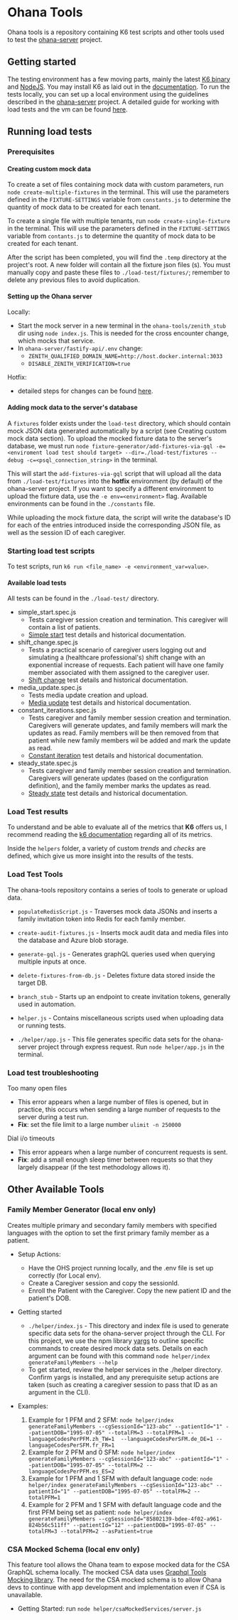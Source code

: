# Ohana Tools
Ohana tools is a repository containing K6 test scripts and other tools used to test the [ohana-server](https://github.com/Hillrom-Enterprise/ohana-server) project.

## Getting started
The testing environment has a few moving parts, mainly the latest [K6 binary](https://github.com/grafana/k6/releases) and [NodeJS](https://nodejs.org/en/).
You may install K6 as laid out in the [documentation](https://k6.io/docs/getting-started/installation/).
To run the tests locally, you can set up a local environment using the guidelines described in the [ohana-server](https://github.com/Hillrom-Enterprise/ohana-server) project.
A detailed guide for working with load tests and the vm can be found [here](https://hill-rom.atlassian.net/wiki/spaces/OHANA/pages/4021747882/Ohana+--+Load+testing+using+a+custom+action+runner+located+in+a+VM).

## Running load tests

### Prerequisites

#### Creating custom mock data
To create a set of files containing mock data with custom parameters, run `node create-multiple-fixtures` in the terminal. This will use the parameters defined in the `FIXTURE-SETTINGS` variable from `constants.js` to determine the quantity of mock data to be created for each tenant.

To create a single file with multiple tenants, run `node create-single-fixture` in the terminal. This will use the parameters defined in the `FIXTURE-SETTINGS` variable from `contants.js` to determine the quantity of mock data to be created for each tenant.

After the script has been completed, you will find the `.temp` directory at the project's root. A new folder will contain all the fixture json files (s). You must manually copy and paste these files to `./load-test/fixtures/`; remember to delete any previous files to avoid duplication.

#### Setting up the Ohana server
Locally:
* Start the mock server in a new terminal in the `ohana-tools/zenith_stub` dir using `node index.js`. This is needed for the cross encounter change, which mocks that service.
* In `ohana-server/fastify-api/.env` change:
  * `ZENITH_QUALIFIED_DOMAIN_NAME=http://host.docker.internal:3033`
  * `DISABLE_ZENITH_VERIFICATION=true`

Hotfix:
* detailed steps for changes can be found [here](https://hill-rom.atlassian.net/wiki/spaces/OHANA/pages/4021747882/Ohana+--+Load+testing+using+a+custom+action+runner+located+in+a+VM#Hotfix-setup).

#### Adding mock data to the server's database
A `fixtures` folder exists under the `load-test` directory, which should contain mock JSON data generated automatically by a script (see Creating custom mock data section). To upload the mocked fixture data to the server's database, we must run `node fixture-generator/add-fixtures-via-gql -e=<enviroment load test should target> --dir=./load-test/fixtures --debug -c=<psql_connection_string>` in the terminal.

This will start the `add-fixtures-via-gql` script that will upload all the data from `./load-test/fixtures` into the **hotfix** environment (by default) of the ohana-server project. If you want to specify a different environment to upload the fixture data, use the `-e env=<environment>` flag. Available environments can be found in the `./constants` file.

While uploading the mock fixture data, the script will write the database's ID for each of the entries introduced inside the corresponding JSON file, as well as the session ID of each caregiver.

### Starting load test scripts
To test scripts, run `k6 run <file_name> -e <environment_var=value>`.
#### Available load tests
All tests can be found in the `./load-test/` directory.
* simple_start.spec.js
  * Tests caregiver session creation and termination. This caregiver will contain a list of patients.
  * [Simple start](https://hill-rom.atlassian.net/wiki/spaces/OHANA/pages/3069739081/Simple+Session) test details and historical documentation.
* shift_change.spec.js
  * Tests a practical scenario of caregiver users logging out and simulating a (healthcare professional's) shift change with an exponential increase of requests. Each patient will have one family member associated with them assigned to the caregiver user.
  * [Shift change](https://hill-rom.atlassian.net/wiki/spaces/OHANA/pages/3335225479/Shift+Change) test details and historical documentation.
* media_update.spec.js
  * Tests media update creation and upload.
  * [Media update](https://hill-rom.atlassian.net/wiki/spaces/OHANA/pages/3825401975/Media+Updates) test details and historical documentation.
* constant_iterations.spec.js
  * Tests caregiver and family member session creation and termination. Caregivers will generate updates, and family members will mark the updates as read. Family members will be then removed from that patient while new family members wil be added and mark the update as read.
  * [Constant iteration](https://hill-rom.atlassian.net/wiki/spaces/OHANA/pages/4244701221/OHS-618+--+Constant+Iterations) test details and historical documentation.
* steady_state.spec.js
  * Tests caregiver and family member session creation and termination. Caregivers will generate updates (based on the configuration definition), and the family member marks the updates as read.
  * [Steady state](https://hill-rom.atlassian.net/wiki/spaces/OHANA/pages/3335782485/Steady+State) test details and historical documentation.

### Load Test results
To understand and be able to evaluate all of the metrics that **K6** offers us, I recommend reading the [k6 documentation](https://k6.io/docs/using-k6/metrics/) regarding all of its metrics.

Inside the `helpers` folder, a variety of custom _trends_ and _checks_ are defined, which give us more insight into the results of the tests.

### Load Test Tools
The ohana-tools repository contains a series of tools to generate or upload data.
- `populateRedisScript.js` - Traverses mock data JSONs and inserts a family invitation token into Redis for each family member.

- `create-audit-fixtures.js` - Inserts mock audit data and media files into the database and Azure blob storage.

- `generate-gql.js` - Generates graphQL queries used when querying multiple inputs at once.

- `delete-fixtures-from-db.js` - Deletes fixture data stored inside the target DB.

- `branch_stub` - Starts up an endpoint to create invitation tokens, generally used in automation.

- `helper.js` - Contains miscellaneous scripts used when uploading data or running tests.

- `./helper/app.js` -  This file generates specific data sets for the ohana-server project through express request. Run `node helper/app.js` in the terminal.

### Load test troubleshooting
Too many open files
* This error appears when a large number of files is opened, but in practice, this occurs when sending a large number of requests to the server during a test run.
* **Fix**: set the file limit to a large number `ulimit -n 250000`

Dial i/o timeouts
* This error appears when a large number of concurrent requests is sent.
* **Fix**: add a small enough sleep timer between requests so that they largely disappear (if the test methodology allows it).

## Other Available Tools

### Family Member Generator (local env only)
Creates multiple primary and secondary family members with specified languages with the option to set the first primary family member as a patient.
- Setup Actions:
  - Have the OHS project running locally, and the .env file is set up correctly (for Local env).
  - Create a Caregiver session and copy the sessionId.
  - Enroll the Patient with the Caregiver. Copy the new patient ID and the patient's DOB.

- Getting started
  - `./helper/index.js` -  This directory and index file is used to generate specific data sets for the ohana-server project through the CLI. For this project, we use the npm library [yargs](https://www.npmjs.com/package/yargs) to outline specific commands to create desired mock data sets. Details on each argument can be found with this command `node helper/index generateFamilyMembers --help`
  - To get started, review the helper services in the ./helper directory. Confirm yargs is installed, and any prerequisite setup actions are taken (such as creating a caregiver session to pass that ID as an argument in the CLI).
- Examples:
  1. Example for 1 PFM and 2 SFM: `node helper/index generateFamilyMembers --cgSessionId="123-abc" --patientId="1" --patientDOB="1995-07-05" --totalFM=3 --totalPFM=1 --languageCodesPerPFM.zh_TW=1  --languageCodesPerSFM.de_DE=1 --languageCodesPerSFM.fr_FR=1`
  2. Example for 2 PFM and 0 SFM: `node helper/index generateFamilyMembers --cgSessionId="123-abc" --patientId="1" --patientDOB="1995-07-05" --totalFM=2 --languageCodesPerPFM.es_ES=2`
  3. Example for 1 PFM and 1 SFM with default language code: `node helper/index generateFamilyMembers --cgSessionId="123-abc" --patientId="1" --patientDOB="1995-07-05" --totalFM=2 --totalPFM=1`
  4. Example for 2 PFM and 1 SFM with default language code and the first PFM being set as patient: `node helper/index generateFamilyMembers --cgSessionId="85802139-bdee-4f02-a961-824b56c511ff" --patientId="12" --patientDOB="1995-07-05" --totalFM=3 --totalPFM=2 --asPatient=true`

### CSA Mocked Schema (local env only)
This feature tool allows the Ohana team to expose mocked data for the CSA GraphQL schema locally. The mocked CSA data uses [Graphql Tools Mocking library](https://the-guild.dev/graphql/tools/docs/mocking). The need for the CSA mocked schema is to allow Ohana devs to continue with app development and implementation even if CSA is unavailable.
- Getting Started: run `node helper/csaMockedServices/server.js`
